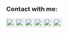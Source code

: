 ### Contact with me:

[<img align="left" alt="kuroneko | spotify" width="22px" src="https://cdn.jsdelivr.net/npm/simple-icons@v3/icons/spotify.svg" />][spotify]
[<img align="left" alt="kuroneko | vk" width="22px" src="https://cdn.jsdelivr.net/npm/simple-icons@v3/icons/vk.svg" />][vk]
[<img align="left" alt="kuroneko | IMDB" width="22px" src="https://cdn.jsdelivr.net/npm/simple-icons@v3/icons/imdb.svg" />][IMDB]
[<img align="left" alt="kuroneko | YouTube" width="22px" src="https://cdn.jsdelivr.net/npm/simple-icons@v3/icons/youtube.svg" />][youtube]
[<img align="left" alt="kuroneko | Twitter" width="22px" src="https://cdn.jsdelivr.net/npm/simple-icons@v3/icons/twitter.svg" />][twitter]
[<img align="left" alt="kuroneko | Instagram" width="22px" src="https://cdn.jsdelivr.net/npm/simple-icons@v3/icons/instagram.svg" />][instagram]

[spotify]: https://open.spotify.com/user/urc6js19d6wqc751u6k04pm3g?si=dc319952a7474693
[vk]: https://vk.com/id125414898
[imdb]: https://www.imdb.com/user/ur99826342/?ref_=nv_usr_prof_2
[twitter]: https://twitter.com/Prometh15865746
[youtube]: https://www.youtube.com/channel/UCFd-kVBejFB7ftYIOixBHQA
[instagram]: https://www.instagram.com/_materialisimo_/?hl=ru




